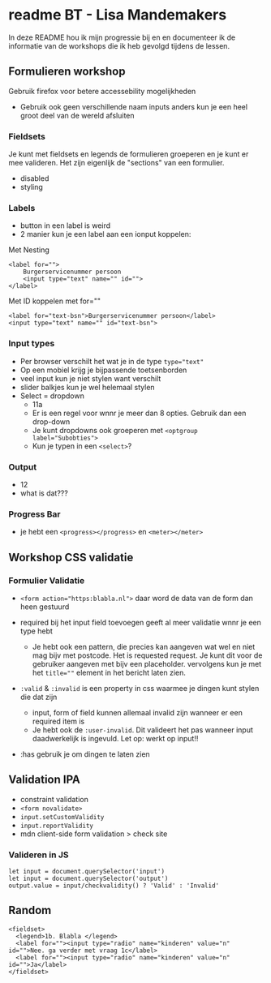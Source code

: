 # readme BT - Lisa Mandemakers
In deze README hou ik mijn progressie bij en en documenteer ik de informatie van de workshops die ik heb gevolgd tijdens de lessen.


##  Formulieren workshop
Gebruik firefox voor betere accessebility mogelijkheden
* Gebruik ook geen verschillende naam inputs anders kun je een heel groot deel van de wereld afsluiten


### Fieldsets
Je kunt met fieldsets en legends de formulieren groeperen en je kunt er mee valideren. Het zijn eigenlijk de "sections" van een formulier. 
* disabled 
* styling 


### Labels
* button in een label is weird
* 2 manier kun je een label aan een ionput koppelen:

Met Nesting
```
<label for="">
    Burgerservicenummer persoon
    <input type="text" name="" id="">
</label>
``` 

Met ID koppelen met for=""
```
<label for="text-bsn">Burgerservicenummer persoon</label>
<input type="text" name="" id="text-bsn">
```

### Input types
* Per browser verschilt het wat je in de type  `type="text"`
* Op een mobiel krijg je bijpassende toetsenborden
* veel input kun je niet stylen want verschilt 
* slider balkjes kun je wel helemaal stylen
* Select = dropdown 
    * 11a 
    * Er is een regel voor wnnr je meer dan 8 opties. Gebruik dan een drop-down
    * Je kunt dropdowns ook groeperen met `<optgroup label="Subobties">`
    * Kun je typen in een `<select>`?

### Output
* 12
* what is dat???

### Progress Bar
* je hebt een `<progress></progress>` en `<meter></meter>`


## Workshop CSS validatie

### Formulier Validatie
* `<form action="https:blabla.nl">` daar word de data van de form dan heen gestuurd

* required bij het input field toevoegen geeft al meer validatie wnnr je een type hebt
    * Je hebt ook een pattern, die precies kan aangeven wat wel en niet mag bijv met postcode. Het is requested request. Je kunt dit voor de gebruiker aangeven met bijv een placeholder. vervolgens kun je met het `title=""` element in het bericht laten zien.

* `:valid` & `:invalid`  is een property in css waarmee je dingen kunt stylen die dat zijn
    * input, form of field kunnen allemaal invalid zijn wanneer er een required item is
    * Je hebt ook de `:user-invalid`. Dit valideert het pas wanneer input daadwerkelijk is ingevuld. Let op: werkt op input!!

* :has gebruik je om dingen te laten zien

## Validation IPA
* constraint validation
* `<form novalidate>`
* `input.setCustomValidity`
* `input.reportValidity`
* mdn client-side form validation > check site

### Valideren in JS
```
let input = document.querySelector('input')
let input = document.querySelector('output')
output.value = input/checkvalidity() ? 'Valid' : 'Invalid'
```




## Random 

  ```
  <fieldset>
    <legend>1b. Blabla </legend>
    <label for=""><input type="radio" name="kinderen" value="n" id="">Nee. ga verder met vraag 1c</label>
    <label for=""><input type="radio" name="kinderen" value="n" id="">Ja</label>
 </fieldset>
```




